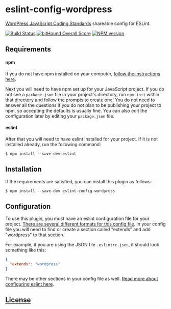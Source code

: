 # eslint-config-wordpress

[WordPress JavaScript Coding Standards](https://make.wordpress.org/core/handbook/best-practices/coding-standards/javascript/) shareable config for ESLint.

[![Build Status](https://api.travis-ci.org/WordPress-Coding-Standards/eslint-config-wordpress.svg?branch=master)](https://travis-ci.org/WordPress-Coding-Standards/eslint-config-wordpress) [![bitHound Overall Score](https://www.bithound.io/github/WordPress-Coding-Standards/eslint-config-wordpress/badges/score.svg)](https://www.bithound.io/github/WordPress-Coding-Standards/eslint-config-wordpress) [![NPM version](http://img.shields.io/npm/v/eslint-config-wordpress.svg)](https://www.npmjs.org/package/eslint-config-wordpress)

## Requirements

#### npm

If you do not have npm installed on your computer, [follow the instructions here](https://www.npmjs.com/get-npm).

Next you will need to have npm set up for your JavaScript project. If you do not see a `package.json` file in your project's directory, run `npm init` within that directory and follow the prompts to create one. You do not need to answer all the questions if you do not plan to be publishing your project to npm, so accepting the defaults is usually fine. You can also edit the configuration later by editing your `package.json` file.

#### eslint

After that you will need to have eslint installed for your project. If it is not installed already, run the following command:

```console
$ npm install --save-dev eslint
```

## Installation

If the requirements are satisfied, you can install this plugin as follows:

```console
$ npm install --save-dev eslint-config-wordpress
```

## Configuration

To use this plugin, you must have an eslint configuration file for your project. [There are several different formats for this config file](https://eslint.org/docs/user-guide/configuring#configuration-file-formats). In your config file you will need to find or create a section called "extends" and add "wordpress" to that section.

For example, if you are using the JSON file `.eslintrc.json`, it should look something like this:

```json
{
  "extends": "wordpress"
}
```

There may be other sections in your config file as well. [Read more about configuring eslint here](https://eslint.org/docs/user-guide/configuring).

## [License](LICENSE)
